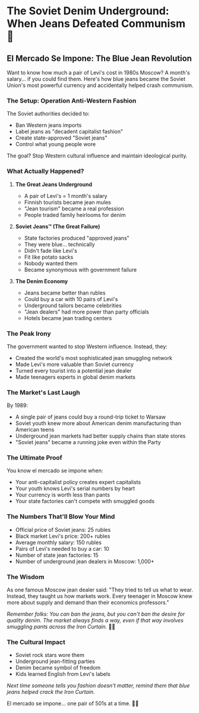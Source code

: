 # The Soviet Denim Underground: When Jeans Defeated Communism 👖

## El Mercado Se Impone: The Blue Jean Revolution

Want to know how much a pair of Levi's cost in 1980s Moscow? A month's salary... if you could find them. Here's how blue jeans became the Soviet Union's most powerful currency and accidentally helped crash communism.

### The Setup: Operation Anti-Western Fashion

The Soviet authorities decided to:
- Ban Western jeans imports
- Label jeans as "decadent capitalist fashion"
- Create state-approved "Soviet jeans"
- Control what young people wore

The goal? Stop Western cultural influence and maintain ideological purity.

### What Actually Happened?

1. **The Great Jeans Underground**
   - A pair of Levi's = 1 month's salary
   - Finnish tourists became jean mules
   - "Jean tourism" became a real profession
   - People traded family heirlooms for denim

2. **Soviet Jeans™ (The Great Failure)**
   - State factories produced "approved jeans"
   - They were blue... technically
   - Didn't fade like Levi's
   - Fit like potato sacks
   - Nobody wanted them
   - Became synonymous with government failure

3. **The Denim Economy**
   - Jeans became better than rubles
   - Could buy a car with 10 pairs of Levi's
   - Underground tailors became celebrities
   - "Jean dealers" had more power than party officials
   - Hotels became jean trading centers

### The Peak Irony

The government wanted to stop Western influence. Instead, they:
- Created the world's most sophisticated jean smuggling network
- Made Levi's more valuable than Soviet currency
- Turned every tourist into a potential jean dealer
- Made teenagers experts in global denim markets

### The Market's Last Laugh

By 1989:
- A single pair of jeans could buy a round-trip ticket to Warsaw
- Soviet youth knew more about American denim manufacturing than American teens
- Underground jean markets had better supply chains than state stores
- "Soviet jeans" became a running joke even within the Party

### The Ultimate Proof

You know el mercado se impone when:
- Your anti-capitalist policy creates expert capitalists
- Your youth knows Levi's serial numbers by heart
- Your currency is worth less than pants
- Your state factories can't compete with smuggled goods

### The Numbers That'll Blow Your Mind
- Official price of Soviet jeans: 25 rubles
- Black market Levi's price: 200+ rubles
- Average monthly salary: 150 rubles
- Pairs of Levi's needed to buy a car: 10
- Number of state jean factories: 15
- Number of underground jean dealers in Moscow: 1,000+

### The Wisdom

As one famous Moscow jean dealer said: "They tried to tell us what to wear. Instead, they taught us how markets work. Every teenager in Moscow knew more about supply and demand than their economics professors."

*Remember folks: You can ban the jeans, but you can't ban the desire for quality denim. The market always finds a way, even if that way involves smuggling pants across the Iron Curtain.* 🧵✨

### The Cultural Impact
- Soviet rock stars wore them
- Underground jean-fitting parties
- Denim became symbol of freedom
- Kids learned English from Levi's labels

*Next time someone tells you fashion doesn't matter, remind them that blue jeans helped crack the Iron Curtain.*

El mercado se impone... one pair of 501s at a time. 👖💫
